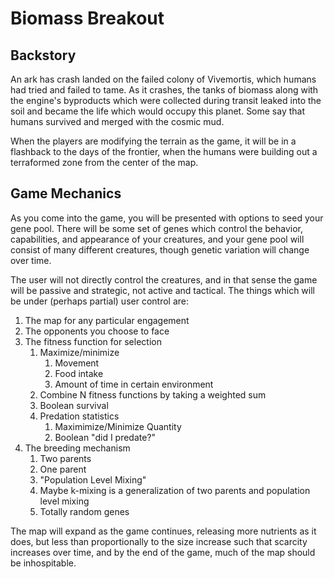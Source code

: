# Biomass Breakout

## Backstory

An ark has crash landed on the failed colony of Vivemortis, which humans had
tried and failed to tame. As it crashes, the tanks of biomass along with the
engine's byproducts which were collected during transit leaked into the soil
and became the life which would occupy this planet. Some say that humans
survived and merged with the cosmic mud.

When the players are modifying the terrain as the game, it will be in a
flashback to the days of the frontier, when the humans were building out a
terraformed zone from the center of the map.

## Game Mechanics

As you come into the game, you will be presented with options to seed your gene
pool. There will be some set of genes which control the behavior, capabilities,
and appearance of your creatures, and your gene pool will consist of many
different creatures, though genetic variation will change over time.

The user will not directly control the creatures, and in that sense the game
will be passive and strategic, not active and tactical. The things which will
be under (perhaps partial) user control are:

1. The map for any particular engagement
2. The opponents you choose to face
3. The fitness function for selection
    1. Maximize/minimize
        1. Movement
        2. Food intake
        3. Amount of time in certain environment
    2. Combine N fitness functions by taking a weighted sum
    3. Boolean survival
    4. Predation statistics
        1. Maximimize/Minimize Quantity
        2. Boolean "did I predate?"
4. The breeding mechanism
    1. Two parents
    2. One parent
    3. "Population Level Mixing"
    4. Maybe k-mixing is a generalization of two parents and population level mixing
    5. Totally random genes

The map will expand as the game continues, releasing more nutrients as it does,
but less than proportionally to the size increase such that scarcity increases
over time, and by the end of the game, much of the map should be inhospitable.
